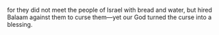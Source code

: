 for they did not meet the people of Israel with bread and water, but hired Balaam against them to curse them—yet our God turned the curse into a blessing.
